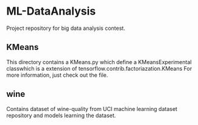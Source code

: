 # ML-DataAnalysis
Project repository for big data analysis contest.

## KMeans
This directory contains a KMeans.py which define a KMeansExperimental classwhich is a extension of tensorflow.contrib.factoriazation.KMeans
For more information, just check out the file.

## wine
Contains dataset of wine-quality from UCI machine learning dataset repository and models learning the dataset.
